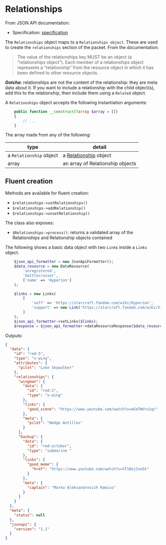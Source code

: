 # Relationships

From JSON API documentation:

* Specification: [specification](https://jsonapi.org/format/#document-resource-objects)

The `Relationships` object maps to a `Relationships object`.
These are used to create the `relationships` section of the packet. From the documentation:

> The value of the relationships key MUST be an object (a “relationships object”). Each member of a relationships
> object represents a “relationship” from the resource object in which it has been defined to other resource objects.

***Gotcha***: relationships are not the content of the relationship: they are meta data about it. If you want to 
include a relationship with the child object(s), add this to the relationship, then include them using a `Related` 
object. 

A `Relationships` object accepts the following instantiation arguments:

```php
    public function __construct(?array $array = []) 
    {
        // ...
    }
```

The array made from any of the following:

| type                    | detail                                   |
|-------------------------|------------------------------------------|
| a `Relationship` object | a [Relationship](relationship.md) object |
| array                   | an array of Relationship objects         |

## Fluent creation

Methods are available for fluent creation:

* `$relationships->setRelationships()`
* `$relationships->addRelationship()`
* `$relationships->unsetRelationship()`

The class also exposes:

* `$Relationships->process()`: returns a validated array of the Relationships and Relationship objects contained

The following shows a basic data object with two `Link`s inside a `Links` object.

```php
    $json_api_formatter = new JsonApiFormatter();
    $data_resource = new DataResource(
        'unregistered',
        'battlecruiser',
        ['name' => 'Hyperion']
    );

    $links = new Links(
        [
            'self' => 'https://starcraft.fandom.com/wiki/Hyperion',
            'support' => new Link('https://starcraft.fandom.com/wiki/Viking')
        ]
    );
    $json_api_formatter->setLinks($links);
    $response = $json_api_formatter->dataResourceResponse($data_resource);
```

Outputs:

```json
{
  "data": {
    "id": "red-5",
    "type": "x-wing",
    "attributes": {
      "pilot": "Luke Skywalker"
    },
    "relationships": {
      "wingman": {
        "data": {
          "id": "red-2",
          "type": "x-wing"
        },
        "links": {
          "good_scene": "https://www.youtube.com/watch?v=eEeTWVru1qc"
        },
        "meta": {
          "pilot": "Wedge Antilles"
        }
      },
      "backup": {
        "data": {
          "id": "red-october",
          "type": "submarine "
        },
        "links": {
          "good_meme": {
            "href": "https://www.youtube.com/watch?v=CF18ojCoo5k"
          }
        },
        "meta": {
          "captain": "Marko Aleksandrovich Ramius"
        }
      }
    }
  },
  "meta": {
    "status": null
  },
  "jsonapi": {
    "version": "1.1"
  }
}
```
